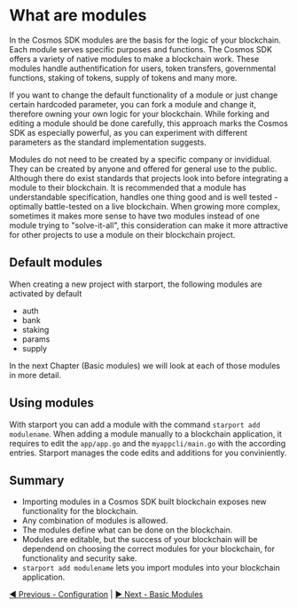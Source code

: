 # What are modules

In the Cosmos SDK modules are the basis for the logic of your blockchain. Each module serves specific purposes and functions. The Cosmos SDK offers a variety of native modules to make a blockchain work. These modules handle authentification for users, token transfers, governmental functions, staking of tokens, supply of tokens and many more.

If you want to change the default functionality of a module or just change certain hardcoded parameter, you can fork a module and change it, therefore owning your own logic for your blockchain. While forking and editing a module should be done carefully, this approach marks the Cosmos SDK as especially powerful, as you can experiment with different parameters as the standard implementation suggests.

Modules do not need to be created by a specific company or invididual. They can be created by anyone and offered for general use to the public. Although there do exist standards that projects look into before integrating a module to their blockchain. It is recommended that a module has understandable specification, handles one thing good and is well tested - optimally battle-tested on a live blockchain.
When growing more complex, sometimes it makes more sense to have two modules instead of one module trying to "solve-it-all", this consideration can make it more attractive for other projects to use a module on their blockchain project.

## Default modules

When creating a new project with starport, the following modules are activated by default

- auth
- bank
- staking
- params
- supply

In the next Chapter (Basic modules) we will look at each of those modules in more detail.

## Using modules

With starport you can add a module with the command `starport add modulename`. When adding a module manually to a blockchain application, it requires to edit the `app/app.go` and the `myappcli/main.go` with the according entries. Starport manages the code edits and additions for you conviniently.

## Summary

- Importing modules in a Cosmos SDK built blockchain exposes new functionality for the blockchain.
- Any combination of modules is allowed.
- The modules define what can be done on the blockchain.
- Modules are editable, but the success of your blockchain will be dependend on choosing the correct modules for your blockchain, for functionality and security sake.
- `starport add modulename` lets you import modules into your blockchain application.

[◀️ Previous - Configuration](../../02%20Using%20Starport/03_configuration/03_configuration.md) | [▶️ Next - Basic Modules](../../03%20Modules/02_basic_modules/02_basic_modules.md)  